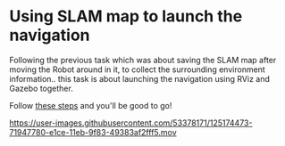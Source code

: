 # Using SLAM map to launch the navigation
 
Following the previous task which was about saving the SLAM map after moving the Robot around in it, to collect the surrounding environment information..
this task is about launching the navigation using RViz and Gazebo together. 

Follow [these steps](https://emanual.robotis.com/docs/en/platform/turtlebot3/nav_simulation/) and you'll be good to go!

https://user-images.githubusercontent.com/53378171/125174473-71947780-e1ce-11eb-9f83-49383af2fff5.mov

